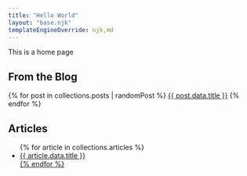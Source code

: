 ```yaml
---
title: "Hello World"
layout: "base.njk"
templateEngineOverride: njk,md
---
```


This is a home page

## From the Blog

{% for post in collections.posts | randomPost %}
<a href="/blog">{{ post.data.title }}</a>
{% endfor %}

## Articles

<ul>
{% for article in collections.articles %}
<li><a href="{{ article.url }}">{{ article.data.title }}</li>
{% endfor %}
</ul>